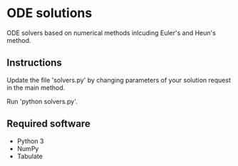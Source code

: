 # ODE solutions
 

ODE solvers based on numerical methods inlcuding Euler's and Heun's method.

## Instructions

Update the file 'solvers.py' by changing parameters of your solution request in the main method. 

Run 'python solvers.py'.

## Required software

* Python 3
* NumPy
* Tabulate
